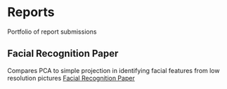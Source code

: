 # Reports
Portfolio of report submissions

## Facial Recognition Paper
Compares PCA to simple projection in identifying facial features from low resolution pictures 
[Facial Recognition Paper](#facial-recognition.pdf)
